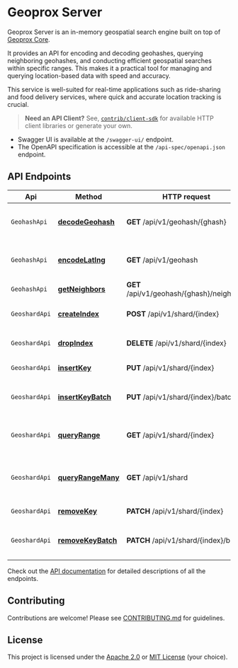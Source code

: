 # Geoprox Server

Geoprox Server is an in-memory geospatial search engine built on top of [Geoprox Core](https://crates.io/crates/geoprox-core/).

It provides an API for encoding and decoding geohashes, querying neighboring geohashes, and conducting efficient geospatial searches within specific ranges. This makes it a practical tool for managing and querying location-based data with speed and accuracy.

This service is well-suited for real-time applications such as ride-sharing and food delivery services, where quick and accurate location tracking is crucial.

> **Need an API Client?** See, [`contrib/client-sdk`](https://github.com/ezrasingh/geoprox/tree/main/contrib/client-sdk/) for available HTTP client libraries or generate your own.

- Swagger UI is available at the `/swagger-ui/` endpoint.
- The OpenAPI specification is accessible at the `/api-spec/openapi.json` endpoint.

## API Endpoints

| Api           | Method                                                   | HTTP request                              | Description                                |
| ------------- | -------------------------------------------------------- | ----------------------------------------- | ------------------------------------------ |
| `GeohashApi`  | [**decodeGeohash**](Apis/GeohashApi.md#decodegeohash)    | **GET** /api/v1/geohash/{ghash}           | Decode geohash into coordinates.           |
| `GeohashApi`  | [**encodeLatlng**](Apis/GeohashApi.md#encodelatlng)      | **GET** /api/v1/geohash                   | Encode coordinates into geohash            |
| `GeohashApi`  | [**getNeighbors**](Apis/GeohashApi.md#getneighbors)      | **GET** /api/v1/geohash/{ghash}/neighbors | Neighboring regions                        |
| `GeoshardApi` | [**createIndex**](Apis/GeoshardApi.md#createindex)       | **POST** /api/v1/shard/{index}            | Create geospatial index                    |
| `GeoshardApi` | [**dropIndex**](Apis/GeoshardApi.md#dropindex)           | **DELETE** /api/v1/shard/{index}          | Deletes geospatial index                   |
| `GeoshardApi` | [**insertKey**](Apis/GeoshardApi.md#insertkey)           | **PUT** /api/v1/shard/{index}             | Insert key into index                      |
| `GeoshardApi` | [**insertKeyBatch**](Apis/GeoshardApi.md#insertkeybatch) | **PUT** /api/v1/shard/{index}/batch       | Insert multiple keys into index            |
| `GeoshardApi` | [**queryRange**](Apis/GeoshardApi.md#queryrange)         | **GET** /api/v1/shard/{index}             | Search index for objects nearby            |
| `GeoshardApi` | [**queryRangeMany**](Apis/GeoshardApi.md#queryrangemany) | **GET** /api/v1/shard                     | Search multiple indices for objects nearby |
| `GeoshardApi` | [**removeKey**](Apis/GeoshardApi.md#removekey)           | **PATCH** /api/v1/shard/{index}           | Remove key from index                      |
| `GeoshardApi` | [**removeKeyBatch**](Apis/GeoshardApi.md#removekeybatch) | **PATCH** /api/v1/shard/{index}/batch     | Remove multiple keys from index            |

Check out the [API documentation](https://github.com/ezrasingh/geoprox/tree/main/geoprox-server/docs/) for detailed descriptions of all the endpoints.

## Contributing

Contributions are welcome! Please see [CONTRIBUTING.md](https://github.com/ezrasingh/geoprox/tree/main/CONTRIBUTING.md) for guidelines.

## License

This project is licensed under the [Apache 2.0](https://github.com/ezrasingh/geoprox/tree/main/LICENSE-APACHE) or [MIT License](https://github.com/ezrasingh/geoprox/tree/main/LICENSE-MIT) (your choice).
